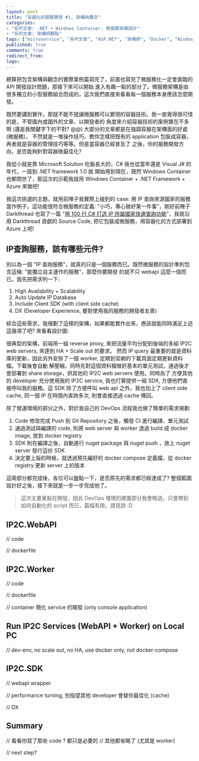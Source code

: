 ```yaml
---
layout: post
title: "容器化的服務開發 #1, 架構與概念"
categories:
- "系列文章: .NET + Windows Container, 微服務架構設計"
- "系列文章: 架構師觀點"
tags: ["microservice", "系列文章", "ASP.NET", "架構師", "Docker", "Windows Container", "DevOps"]
published: true
comments: true
redirect_from:
logo: 
---
```


總算把包含架構與觀念的實際案例篇寫完了，前面也寫完了微服務化一定會面臨的 API 開發設計問題，那接下來可以開始
進入有趣一點的部分了。微服務架構是由很多獨立的小型服務組合而成的，這次我們直接來看看每一個服務本身應該怎麼開發。

既然要講到實作，那就不能不提讓微服務可以實現的容器技術。我一直覺得很可惜的是，不管國內或國外的文章，以開發者的
角度來介紹容器技術的案例實在不多啊 (還是我關鍵字下的不對? @@) 大部分的文章都是在強調容器在架構面的好處 (微服務)，
不然就是一堆操作技巧，教你怎樣把既有的 application 包裝成容器，再者就是容器的管理技巧等等。但是當容器已經普及了
之後，你的服務開發方向，是否能夠針對容器做最佳化?

我從小就是靠 Microsoft Solution 吃飯長大的，C# 我也從當年還是 Visual J# 的年代，一路到 .NET framework 1.0 就
開始用到現在，既然 Windows Container 也都問世了，那這次的示範我就用 Windows Container + .NET Framework + Azure
來做吧! 

我這次挑選的主題，就用前陣子我實際上碰到的 case: 用 IP 查詢來源國家的服務當作例子。這功能很符合微服務的定義: 
"小巧，專心做好某一件事"，剛好前陣子 Darkthread 也寫了一篇 "[用 100 行 C# 打造 IP 所屬國家快速查詢功能](http://blog.darkthread.net/post-2017-02-13-in-memory-ip-to-country-mapping.aspx)"，我就沿用 Darkthread
貢獻的 Source Code, 把它包裝成微服務，用容器化的方式部署到 Azure 上吧! 


<!-- more -->


## IP查詢服務，該有哪些元件?

別以為一個 "IP 查詢服務"，就真的只是一個服務而已。既然微服務的設計準則包含這條: "能獨立自主運作的服務"，那麼你要開發
的就不只 webapi 這麼一個而已。我先把需求列一下:

1. High Availability + Scalability
1. Auto Update IP Database
1. Include Client SDK (with client side cache)
1. DX (Developer Experience, 要對使用我的服務的開發者友善)

綜合這些需求，我規劃了這樣的架構，如果都能實作出來，應該就能同時滿足上述這幾項了吧? 來看看設計圖:







很典型的架構，前端用一組 reverse proxy, 來把流量平均分配到後端的多組 IP2C web servers, 來達到 HA + Scale out 的要求。
然而 IP query 最重要的就是資料庫的更新，因此另外安排了一個 worker, 定期到官網的下載頁面定期更新資料檔。下載後會自動
解壓縮，同時先對這個資料檔做好基本的單元測試，通過後才會部署到 share storage，供其他的 IP2C web servers 使用。同時為了
方便其他的 developer 充分使用我的 IP2C service, 我也打算提供一組 SDK, 方便他們直接呼叫我的服務。這 SDK 除了方便呼叫
web api 之外，我也加上了 client side cache, 同一個 IP 在時間內查詢多次, 則會直接透過 cache 傳回。

除了營運環境的部分之外，對於我自己的 DevOps 流程我也做了簡單的需求規劃:

1. Code 修改完成 Push 到 Git Repository 之後，觸發 CI 進行編譯、單元測試
1. 通過測試與編譯的 code, 則將 web server 與 worker 透過 build 成 docker image, 放到 docker registry
1. SDK 則在編譯之後，自動進行 nuget package 與 nuget push ，放上 nuget server 發行這份 SDK
1. 決定要上版的時候，就透過預先編好的 docker compose 定義檔，從 docker registry 更新 server 上的版本

這兩部分都完成後，各位可以盤點一下，是否原先的需求都已經達成了? 整個藍圖設計好之後，接下來就是一步一步完成他了。

> 這次主要重點在開發，因此 DevOps 環境的建置部分我會略過，只會帶到如何自動化的 script 而已，篇幅有限，請見諒 :D


## IP2C.WebAPI

// code

// dockerfile




## IP2C.Worker

// code

// dockerfile

// container 簡化 service 的開發 (only console application)


## Run IP2C Services (WebAPI + Worker) on Local PC

// dev-env, no scale out, no HA, use docker only, not docker-compose



## IP2C.SDK

// webapi wrapper

// performance turning, 別指望其他 developer 會替你最佳化 (cache)

// DX



## Summary

// 看看你寫了那些 code ? 都只是必要的
// 其他都省略了 (尤其是 worker)

// next step?


